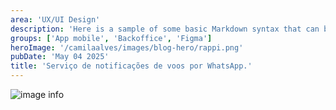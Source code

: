 ```yaml
---
area: 'UX/UI Design'
description: 'Here is a sample of some basic Markdown syntax that can be used when writing Markdown content in Astro.'
groups: ['App mobile', 'Backoffice', 'Figma']
heroImage: '/camilaalves/images/blog-hero/rappi.png'
pubDate: 'May 04 2025'
title: 'Serviço de notificações de voos por WhatsApp.'
---
```

![image info](/camilaalves/images/blog-posts/rappi/rappi.png)

